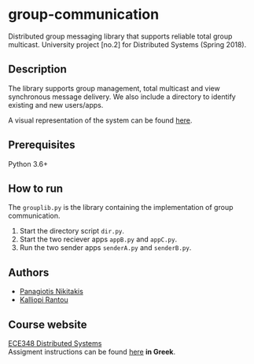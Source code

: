# group-communication
Distributed group messaging library that supports reliable total group multicast. University project [no.2]  for Distributed Systems (Spring 2018).

## Description
The library supports group management, total multicast and view synchronous message delivery. We also include a directory to identify existing and new users/apps.

A visual representation of the system can be found [here](https://github.com/pnikitakis/group-communication/blob/main/visual%20representation.pdf).

## Prerequisites
Python 3.6+

## How to run
The `grouplib.py` is the library containing the implementation of group communication.  

1. Start the directory script `dir.py`. 
2. Start the two reciever apps `appB.py` and `appC.py`. 
3. Run the two sender apps `senderA.py` and `senderB.py`.

## Authors
- [Panagiotis Nikitakis](https://www.linkedin.com/in/panagiotis-nikitakis/)
- [Kalliopi Rantou](https://www.linkedin.com/in/kalliopi-rantou-6564981b4/)

## Course website
[ECE348 Distributed Systems](https://www.e-ce.uth.gr/studies/undergraduate/courses/ece348/?lang=en)  
Assigment instructions can be found [here](https://github.com/pnikitakis/group-communication/blob/main/assigment_instructions_GR.pdf) **in Greek**.
